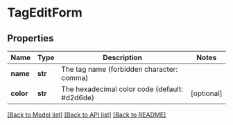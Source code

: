 # TagEditForm

## Properties
Name | Type | Description | Notes
------------ | ------------- | ------------- | -------------
**name** | **str** | The tag name (forbidden character: comma) | 
**color** | **str** | The hexadecimal color code (default: #d2d6de) | [optional] 

[[Back to Model list]](../README.md#documentation-for-models) [[Back to API list]](../README.md#documentation-for-api-endpoints) [[Back to README]](../README.md)

